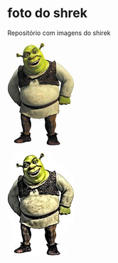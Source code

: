 # foto do shrek

Repositório com imagens do  shirek 

![shirek_](Shirek_color.jpg)

![shirek detailEnhance](shirek_result.jpg)
